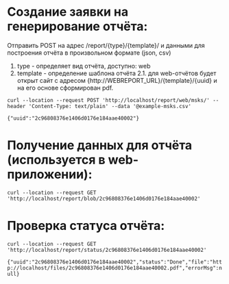 # Создание заявки на генерирование отчёта:

Отправить POST на адрес /report/{type}/{template}/ и данными для построения отчёта в произвольном формате (json, csv)

1. type - определяет вид отчёта, доступно: web
2. template - определение шаблона отчёта
2.1. для web-отчётов будет открыт сайт с адресом {http://WEBREPORT_URL}/{template}/{uuid} и на его основе сформирован pdf.

`curl --location --request POST 'http://localhost/report/web/msks/' --header 'Content-Type: text/plain' --data '@example-msks.csv'`

`{"uuid":"2c96808376e1406d0176e184aae40002"}`

# Получение данных для отчёта (используется в web-приложении):

`curl --location --request GET 'http://localhost/report/blob/2c96808376e1406d0176e184aae40002'`

# Проверка статуса отчёта:

`curl --location --request GET 'http://localhost/report/status/2c96808376e1406d0176e184aae40002'`

`{"uuid":"2c96808376e1406d0176e184aae40002","status":"Done","file":"http://localhost/files/2c96808376e1406d0176e184aae40002.pdf","errorMsg":null}`
